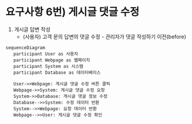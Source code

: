 # 요구사항 6번) 게시글 댓글 수정

1. 게시글 답변 작성
    - (사용자) 고객 문의 답변의 댓글 수정 - 관리자가 댓글 작성하기 이전(before)

```mermaid
sequenceDiagram
   participant User as 사용자
   participant Webpage as 웹페이지
   participant System as 시스템
   participant Database as 데이터베이스

   User->>Webpage: 게시글 댓글 수정 버튼 클릭
   Webpage->>System: 게시글 댓글 수정 요청
   System->>Database: 게시글 댓글 정보 수정
   Database-->>System: 수정 데이터 반환
   System-->>Webpage: 요청 데이터 반환
   Webpage-->>User: 게시글 댓글 수정 확인

```